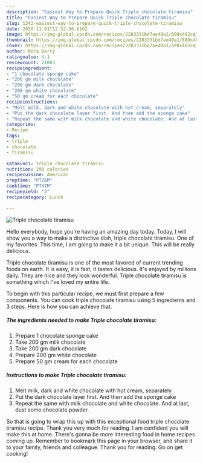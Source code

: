 ```yaml
---
description: "Easiest Way to Prepare Quick Triple chocolate tiramisu"
title: "Easiest Way to Prepare Quick Triple chocolate tiramisu"
slug: 1342-easiest-way-to-prepare-quick-triple-chocolate-tiramisu
date: 2020-11-01T12:52:56.616Z
image: https://img-global.cpcdn.com/recipes/2283331bd7ae40a1/680x482cq70/triple-chocolate-tiramisu-recipe-main-photo.jpg
thumbnail: https://img-global.cpcdn.com/recipes/2283331bd7ae40a1/680x482cq70/triple-chocolate-tiramisu-recipe-main-photo.jpg
cover: https://img-global.cpcdn.com/recipes/2283331bd7ae40a1/680x482cq70/triple-chocolate-tiramisu-recipe-main-photo.jpg
author: Nora Berry
ratingvalue: 4.1
reviewcount: 21003
recipeingredient:
- "1 chocolate sponge cake"
- "200 gm milk chocolate"
- "200 gm dark chocolate"
- "200 gm white chocolate"
- "50 gm cream for each chocolate"
recipeinstructions:
- "Melt milk, dark and white chocolate with hot cream, separately"
- "Put the dark chocolate layer first. And then add the sponge cake"
- "Repeat the same with milk chocolate and white chocolate. And at last, dust some chocolate powder."
categories:
- Recipe
tags:
- triple
- chocolate
- tiramisu

katakunci: triple chocolate tiramisu 
nutrition: 290 calories
recipecuisine: American
preptime: "PT26M"
cooktime: "PT47M"
recipeyield: "2"
recipecategory: Lunch

---
```



![Triple chocolate tiramisu](https://img-global.cpcdn.com/recipes/2283331bd7ae40a1/680x482cq70/triple-chocolate-tiramisu-recipe-main-photo.jpg)

Hello everybody, hope you're having an amazing day today. Today, I will show you a way to make a distinctive dish, triple chocolate tiramisu. One of my favorites. This time, I am going to make it a bit unique. This will be really delicious.

Triple chocolate tiramisu is one of the most favored of current trending foods on earth. It is easy, it is fast, it tastes delicious. It's enjoyed by millions daily. They are nice and they look wonderful. Triple chocolate tiramisu is something which I've loved my entire life.




To begin with this particular recipe, we must first prepare a few components. You can cook triple chocolate tiramisu using 5 ingredients and 3 steps. Here is how you can achieve that.

<!--inarticleads1-->

##### The ingredients needed to make Triple chocolate tiramisu:

1. Prepare 1 chocolate sponge cake
1. Take 200 gm milk chocolate
1. Take 200 gm dark chocolate
1. Prepare 200 gm white chocolate
1. Prepare 50 gm cream for each chocolate




<!--inarticleads2-->

##### Instructions to make Triple chocolate tiramisu:

1. Melt milk, dark and white chocolate with hot cream, separately
1. Put the dark chocolate layer first. And then add the sponge cake
1. Repeat the same with milk chocolate and white chocolate. And at last, dust some chocolate powder.




So that is going to wrap this up with this exceptional food triple chocolate tiramisu recipe. Thank you very much for reading. I am confident you will make this at home. There's gonna be more interesting food in home recipes coming up. Remember to bookmark this page in your browser, and share it to your family, friends and colleague. Thank you for reading. Go on get cooking!
